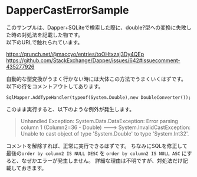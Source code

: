# DapperCastErrorSample

このサンプルは、Dapper+SQLiteで検索した際に、double?型への変換に失敗した時の対処法を記載した物です。  
以下のURLで触れられています。 

https://qrunch.net/@maccyo/entries/toOHtxzaj3Dy4QEp 
https://github.com/StackExchange/Dapper/issues/642#issuecomment-435277926  

自動的な型変換がうまく行かない時には大体この方法でうまくいくはずです。  
以下の行をコメントアウトしてあります。  

    SqlMapper.AddTypeHandler(typeof(System.Double),new DoubleConverter());

このまま実行すると、以下のような例外が発生します。  

> Unhandled Exception: System.Data.DataException: Error parsing column 1 (Column2=36 - Double) ---> System.InvalidCastException: Unable to cast object of type 'System.Double' to type 'System.Int32'.  

コメントを解除すれば、正常に実行できるはずです。
ちなみにSQLを修正して最後の`order by column2 IS NULL DESC` を `order by column2 IS NULL ASC` にすると、なぜかエラーが発生しません。
詳細な理由は不明ですが、対処法だけ記載しておきます。
